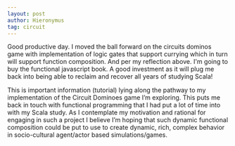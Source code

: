 ```yaml
---
layout: post
author: Hieronymus
tag: circuit
---
```

Good productive day. I moved the ball forward on the circuits dominos game with implementation of logic gates that support currying which in turn will support function composition. And per my reflection above. I'm going to buy the functional javascript book. A good investment as it will plug me back into being able to reclaim and recover all years of studying Scala!

This is important information (tutorial) lying along the pathway to my implementation of the Circuit Dominoes game I’m exploring. This puts me back in touch with functional programming that I had put a lot of time into with my Scala study.
As I contemplate my motivation and rational for engaging in such a project I believe I’m hoping that such dynamic functional composition could be put to use to create dynamic, rich, complex behavior in socio-cultural agent/actor based simulations/games.

